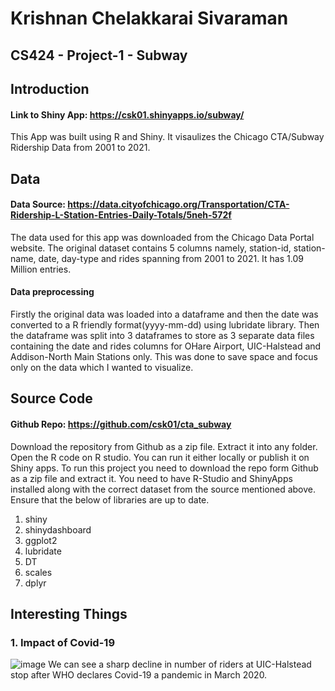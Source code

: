 # Krishnan Chelakkarai Sivaraman
## CS424 - Project-1 - Subway  

## Introduction
#### Link to Shiny App: <https://csk01.shinyapps.io/subway/> 
This App was built using R and Shiny. It visaulizes the Chicago CTA/Subway Ridership Data from 2001 to 2021.  

## Data
#### Data Source: <https://data.cityofchicago.org/Transportation/CTA-Ridership-L-Station-Entries-Daily-Totals/5neh-572f>
The data used for this app was downloaded from the Chicago Data Portal website. The original dataset contains 5 columns namely, station-id, station-name, date, day-type and rides spanning from 2001 to 2021. It has 1.09 Million entries.

#### Data preprocessing
Firstly the original data was loaded into a dataframe and then the date was converted to a R friendly format(yyyy-mm-dd) using lubridate library. Then the dataframe was split into 3 dataframes to store as 3 separate data files containing the date and rides columns for OHare Airport, UIC-Halstead and Addison-North Main Stations only. This was done to save space and focus only on the data which I wanted to visualize.  
 
## Source Code
#### Github Repo: <https://github.com/csk01/cta_subway>
Download the repository from Github as a zip file. Extract it into any folder. Open the R code on R studio. You can run it either locally or publish it on Shiny apps.
To run this project you need to download the repo form Github as a zip file and extract it. You need to have R-Studio and ShinyApps installed along with the correct dataset from the source mentioned above. 
Ensure that the below of libraries are up to date.
1. shiny
2. shinydashboard 
3. ggplot2
4. lubridate
5. DT
6. scales
7. dplyr

## Interesting Things


### 1. Impact of Covid-19 
![image](https://user-images.githubusercontent.com/90429287/153971447-8a99ad46-bf23-4a35-a9bd-46d6ffa91260.png)
We can see a sharp decline in number of riders at UIC-Halstead stop after WHO declares Covid-19 a pandemic in March 2020.







